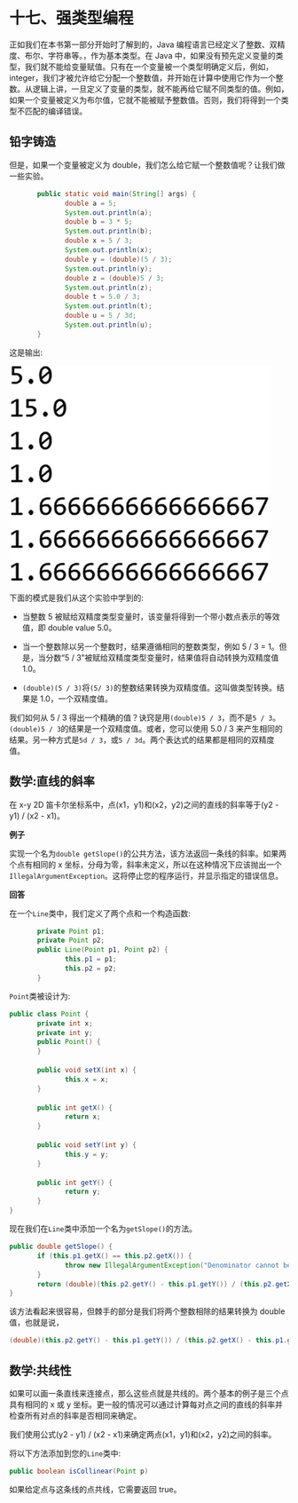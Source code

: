 # 十七、强类型编程

正如我们在本书第一部分开始时了解到的，Java 编程语言已经定义了整数、双精度、布尔、字符串等。，作为基本类型。在 Java 中，如果没有预先定义变量的类型，我们就不能给变量赋值。只有在一个变量被一个类型明确定义后，例如，integer，我们才被允许给它分配一个整数值，并开始在计算中使用它作为一个整数。从逻辑上讲，一旦定义了变量的类型，就不能再给它赋不同类型的值。例如，如果一个变量被定义为布尔值，它就不能被赋予整数值。否则，我们将得到一个类型不匹配的编译错误。

## 铅字铸造

但是，如果一个变量被定义为 double，我们怎么给它赋一个整数值呢？让我们做一些实验。

```java
       public static void main(String[] args) {
              double a = 5;
              System.out.println(a);
              double b = 3 * 5;
              System.out.println(b);
              double x = 5 / 3;
              System.out.println(x);
              double y = (double)(5 / 3);
              System.out.println(y);
              double z = (double)5 / 3;
              System.out.println(z);
              double t = 5.0 / 3;
              System.out.println(t);
              double u = 5 / 3d;
              System.out.println(u);
       }

```

这是输出:

![img/485723_1_En_17_Figa_HTML.jpg](img/485723_1_En_17_Figa_HTML.jpg)

下面的模式是我们从这个实验中学到的:

*   当整数 5 被赋给双精度类型变量时，该变量将得到一个带小数点表示的等效值，即 double value 5.0。

*   当一个整数除以另一个整数时，结果遵循相同的整数类型，例如 5 / 3 = 1。但是，当分数“5 / 3”被赋给双精度类型变量时，结果值将自动转换为双精度值 1.0。

*   `(double)(5 / 3)`将`(5/ 3)`的整数结果转换为双精度值。这叫做类型转换。结果是 1.0，一个双精度值。

我们如何从 5 / 3 得出一个精确的值？诀窍是用`(double)5 / 3`，而不是`5 / 3`。`(double)5 / 3`的结果是一个双精度值。或者，您可以使用 5.0 / 3 来产生相同的结果。另一种方式是`5d / 3`，或`5 / 3d`。两个表达式的结果都是相同的双精度值。

## 数学:直线的斜率

在 x-y 2D 笛卡尔坐标系中，点(x1，y1)和(x2，y2)之间的直线的斜率等于(y2 - y1) / (x2 - x1)。

**例子**

实现一个名为`double getSlope()`的公共方法，该方法返回一条线的斜率。如果两个点有相同的 x 坐标，分母为零，斜率未定义，所以在这种情况下应该抛出一个`IllegalArgumentException`。这将停止您的程序运行，并显示指定的错误信息。

**回答**

在一个`Line`类中，我们定义了两个点和一个构造函数:

```java
       private Point p1;
       private Point p2;
       public Line(Point p1, Point p2) {
              this.p1 = p1;
              this.p2 = p2;
       }

```

`Point`类被设计为:

```java
public class Point {
       private int x;
       private int y;
       public Point() {
       }

       public void setX(int x) {
              this.x = x;
       }

       public int getX() {
              return x;
       }

       public void setY(int y) {
              this.y = y;
       }

       public int getY() {
              return y;
       }
}

```

现在我们在`Line`类中添加一个名为`getSlope()`的方法。

```java
public double getSlope() {
       if (this.p1.getX() == this.p2.getX()) {
              throw new IllegalArgumentException("Denominator cannot be 0");
       }
       return (double)(this.p2.getY() - this.p1.getY()) / (this.p2.getX() - this.p1.getX());
}

```

该方法看起来很容易，但棘手的部分是我们将两个整数相除的结果转换为 double 值，也就是说，

```java
(double)(this.p2.getY() - this.p1.getY()) / (this.p2.getX() - this.p1.getX())

```

## 数学:共线性

如果可以画一条直线来连接点，那么这些点就是共线的。两个基本的例子是三个点具有相同的 x 或 y 坐标。更一般的情况可以通过计算每对点之间的直线的斜率并检查所有对点的斜率是否相同来确定。

我们使用公式(y2 - y1) / (x2 - x1)来确定两点(x1，y1)和(x2，y2)之间的斜率。

将以下方法添加到您的`Line`类中:

```java
public boolean isCollinear(Point p)

```

如果给定点与这条线的点共线，它需要返回 true。